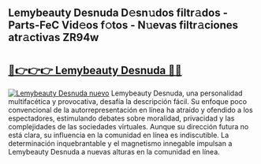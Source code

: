 ## Lemybeauty Desnuda D𝚎sn𝚞dos filtr𝚊dos - Parts-FeC Vid𝚎os f𝚘tos - N𝚞evas filtr𝚊ciones atr𝚊ctivas ZR94w

# <h2><a href="http://mb62tn.tromn.icu/?c=Lemybeauty+Desnuda">🔗👉👉👉 Lemybeauty Desnuda 🔗🔗</a></h2>

[![Lemybeauty Desnuda nuevo](https://i.imgur.com/pEAQMta.gif)](http://mb62tn.tromn.icu/?c=Lemybeauty+Desnuda)
Lemybeauty Desnuda, una personalidad multifacética y provocativa, desafía la descripción fácil. Su enfoque poco convencional de la autorrepresentación en línea ha atraído y ofendido a los espectadores, estimulando debates sobre moralidad, privacidad y las complejidades de las sociedades virtuales. Aunque su dirección futura no está clara, su influencia en la comunidad en línea es indiscutible. La determinación inquebrantable y el magnetismo innegable impulsan a Lemybeauty Desnuda a nuevas alturas en la comunidad en línea.
